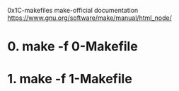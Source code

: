 0x1C-makefiles
make-official documentation 
https://www.gnu.org/software/make/manual/html_node/
# 0. make -f 0-Makefile
# 1. make -f 1-Makefile 
